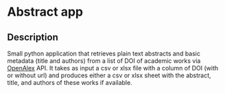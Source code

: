 # Abstract app

## Description
Small python application that retrieves plain text abstracts and basic metadata (title and authors) from a list of DOI of academic works via [OpenAlex](https://openalex.org) API. It takes as input a csv or xlsx file with a column of DOI (with or without url) and produces either a csv or xlsx sheet with the abstract, title, and authors of these works if available.

